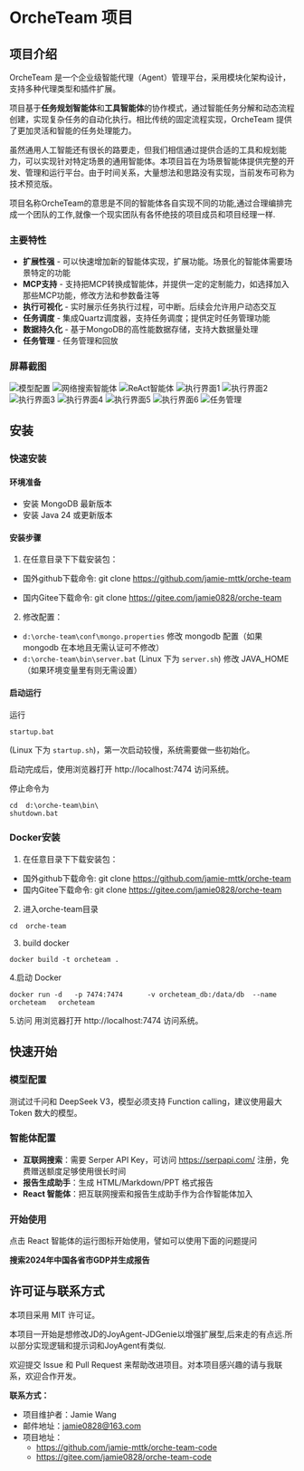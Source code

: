 # OrcheTeam 项目

## 项目介绍

OrcheTeam 是一个企业级智能代理（Agent）管理平台，采用模块化架构设计，支持多种代理类型和插件扩展。

项目基于**任务规划智能体**和**工具智能体**的协作模式，通过智能任务分解和动态流程创建，实现复杂任务的自动化执行。相比传统的固定流程实现，OrcheTeam 提供了更加灵活和智能的任务处理能力。

虽然通用人工智能还有很长的路要走，但我们相信通过提供合适的工具和规划能力，可以实现针对特定场景的通用智能体。本项目旨在为场景智能体提供完整的开发、管理和运行平台。由于时间关系，大量想法和思路没有实现，当前发布可称为技术预览版。

项目名称OrcheTeam的意思是不同的智能体各自实现不同的功能,通过合理编排完成一个团队的工作,就像一个现实团队有各怀绝技的项目成员和项目经理一样.

### 主要特性

- **扩展性强** - 可以快速增加新的智能体实现，扩展功能。场景化的智能体需要场景特定的功能
- **MCP支持** - 支持把MCP转换成智能体，并提供一定的定制能力，如选择加入那些MCP功能，修改方法和参数备注等
- **执行可视化** - 实时展示任务执行过程，可中断。后续会允许用户动态交互
- **任务调度** - 集成Quartz调度器，支持任务调度；提供定时任务管理功能
- **数据持久化** - 基于MongoDB的高性能数据存储，支持大数据量处理
- **任务管理** - 任务管理和回放

### 屏幕截图

![模型配置](https://github.com/jamie-mttk/orche-team/blob/main/screenCaptures/model.png)
![网络搜索智能体](https://github.com/jamie-mttk/orche-team/blob/main/screenCaptures/webSearch_agent.png)
![ReAct智能体](https://github.com/jamie-mttk/orche-team/blob/main/screenCaptures/ReAct_agent.png)
![执行界面1](https://github.com/jamie-mttk/orche-team/blob/main/screenCaptures/execute_1.png)
![执行界面2](https://github.com/jamie-mttk/orche-team/blob/main/screenCaptures/execute_2.png)
![执行界面3](https://github.com/jamie-mttk/orche-team/blob/main/screenCaptures/execute_3.png)
![执行界面4](https://github.com/jamie-mttk/orche-team/blob/main/screenCaptures/execute_4.png)
![执行界面5](https://github.com/jamie-mttk/orche-team/blob/main/screenCaptures/execute_5.png)
![执行界面6](https://github.com/jamie-mttk/orche-team/blob/main/screenCaptures/execute_6.png)
![任务管理](https://github.com/jamie-mttk/orche-team/blob/main/screenCaptures/task.png)



## 安装
### 快速安装
#### 环境准备
- 安装 MongoDB 最新版本
- 安装 Java 24 或更新版本

#### 安装步骤
1. 在任意目录下下载安装包：

 - 国外github下载命令: git clone https://github.com/jamie-mttk/orche-team

 - 国内Gitee下载命令: git clone https://gitee.com/jamie0828/orche-team

2. 修改配置：
- `d:\orche-team\conf\mongo.properties` 修改 mongodb 配置（如果 mongodb 在本地且无需认证可不修改）
- `d:\orche-team\bin\server.bat` (Linux 下为 `server.sh`) 修改 JAVA_HOME（如果环境变量里有则无需设置）

#### 启动运行

运行 
```cd  d:\orche-team\bin\
startup.bat 
```

(Linux 下为 `startup.sh`)，第一次启动较慢，系统需要做一些初始化。

启动完成后，使用浏览器打开 http://localhost:7474 访问系统。

停止命令为
```
cd  d:\orche-team\bin\
shutdown.bat 
```

### Docker安装
1. 在任意目录下下载安装包：

- 国外github下载命令: git clone https://github.com/jamie-mttk/orche-team
- 国内Gitee下载命令: git clone https://gitee.com/jamie0828/orche-team

2. 进入orche-team目录
```
cd  orche-team
```
3. build docker
```
docker build -t orcheteam .
```
4.启动 Docker
```
docker run -d   -p 7474:7474      -v orcheteam_db:/data/db  --name orcheteam   orcheteam
```
5.访问
用浏览器打开 http://localhost:7474 访问系统。


## 快速开始

### 模型配置
测试过千问和 DeepSeek V3，模型必须支持 Function calling，建议使用最大 Token 数大的模型。

### 智能体配置
- **互联网搜索**：需要 Serper API Key，可访问 https://serpapi.com/ 注册，免费赠送额度足够使用很长时间
- **报告生成助手**：生成 HTML/Markdown/PPT 格式报告
- **React 智能体**：把互联网搜索和报告生成助手作为合作智能体加入

### 开始使用
点击 React 智能体的运行图标开始使用，譬如可以使用下面的问题提问

**搜索2024年中国各省市GDP并生成报告**

## 许可证与联系方式

本项目采用 MIT 许可证。

本项目一开始是想修改JD的JoyAgent-JDGenie以增强扩展型,后来走的有点远.所以部分实现逻辑和提示词和JoyAgent有类似.

欢迎提交 Issue 和 Pull Request 来帮助改进项目。对本项目感兴趣的请与我联系，欢迎合作开发。

**联系方式：**
- 项目维护者：Jamie Wang
- 邮件地址：jamie0828@163.com
- 项目地址：
  - https://github.com/jamie-mttk/orche-team-code
  - https://gitee.com/jamie0828/orche-team-code
